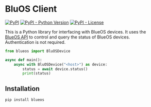 # BluOS Client

[![PyPI](https://img.shields.io/pypi/v/bluos)](https://pypi.org/project/bluos/)
[![PyPI - Python Version](https://img.shields.io/pypi/pyversions/bluos)](https://pypi.org/project/bluos/)
[![PyPI - License](https://img.shields.io/pypi/l/bluos)](https://github.com/LouisChrist/python-bluos/blob/main/LICENSE)

This is a Python library for interfacing with BlueOS devices. 
It uses the 
[BlueOS API](https://bluesound-deutschland.de/wp-content/uploads/2022/01/Custom-Integration-API-v1.0_March-2021.pdf) 
to control and query the status of BlueOS devices.
Authentication is not required.

```python
from blueos import BluOSDevice

async def main():
    async with BluOSDevice("<host>") as device:
        status = await device.status()
        print(status)
```

## Installation

```bash
pip install blueos
```


